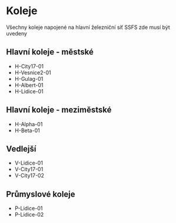 # Koleje
Všechny koleje napojené na hlavní železniční síť SSFS zde musí být uvedeny

## Hlavní koleje - městské
- H-City17-01
- H-Vesnice2-01
- H-Gulag-01
- H-Albert-01
- H-Lidice-01

## Hlavní koleje - meziměstské
- H-Alpha-01
- H-Beta-01

## Vedlejší
- V-Lidice-01
- V-City17-01
- V-City17-02

## Průmyslové koleje
- P-Lidice-01
- P-Lidice-02
